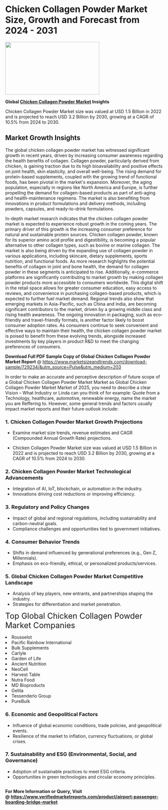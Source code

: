 <H1>Chicken Collagen Powder Market Size, Growth and Forecast from 2024 - 2031</H1><img class="aligncenter size-medium wp-image-584254" src="https://thirdeyenews.in/wp-content/uploads/2024/09/Global-Market-Research-300x168.jpeg" alt="" width="300" height="168" /><p><strong>Global&nbsp;<a href="https://www.marketsizeandtrends.com/download-sample/729234/&amp;utm_source=Pulse&amp;utm_medium=203">Chicken Collagen Powder Market</a> Insights</strong></p><p>Chicken Collagen Powder Market size was valued at USD 1.5 Billion in 2022 and is projected to reach USD 3.2 Billion by 2030, growing at a CAGR of 10.5% from 2024 to 2030.</p><p><h2>Market Growth Insights</h2> <p>The global chicken collagen powder market has witnessed significant growth in recent years, driven by increasing consumer awareness regarding the health benefits of collagen. Collagen powder, particularly derived from chicken, is gaining traction due to its high bioavailability and positive effects on joint health, skin elasticity, and overall well-being. The rising demand for protein-based supplements, coupled with the growing trend of functional foods, has been pivotal in the market's expansion. Moreover, the aging population, especially in regions like North America and Europe, is further propelling the demand for collagen-based products as part of anti-aging and health-maintenance regimens. The market is also benefiting from innovations in product formulations and delivery methods, including powders, capsules, and ready-to-drink formulations. </p> <p>In-depth market research indicates that the chicken collagen powder market is expected to experience robust growth in the coming years. The primary driver of this growth is the increasing consumer preference for natural and sustainable protein sources. Chicken collagen powder, known for its superior amino acid profile and digestibility, is becoming a popular alternative to other collagen types, such as bovine or marine collagen. The market is also being driven by the expanding use of collagen powder in various applications, including skincare, dietary supplements, sports nutrition, and functional foods. As more research highlights the potential benefits of collagen in joint and bone health, the demand for collagen powder in these segments is anticipated to rise. Additionally, e-commerce platforms are significantly contributing to market growth by making collagen powder products more accessible to consumers worldwide. This digital shift in the retail space allows for greater consumer education, easy access to reviews, and convenience in purchasing collagen-based products, which is expected to further fuel market demand. Regional trends also show that emerging markets in Asia-Pacific, such as China and India, are becoming significant contributors to the market, driven by a growing middle class and rising health awareness. The ongoing innovation in packaging, such as eco-friendly and travel-friendly formats, is another factor likely to boost consumer adoption rates. As consumers continue to seek convenient and effective ways to maintain their health, the chicken collagen powder market is poised to benefit from these evolving trends, alongside increased investments by key players in product R&D to meet the changing preferences of consumers. </p><p><span class=""><strong>Download Full PDF Sample Copy of Global Chicken Collagen Powder Market Report</strong> @ <a href="https://www.marketsizeandtrends.com/download-sample/729234/&amp;utm_source=Pulse&amp;utm_medium=203" target="_blank">https://www.marketsizeandtrends.com/download-sample/729234/&amp;utm_source=Pulse&amp;utm_medium=203</a></span></p><p>In order to make an accurate and perceptive description of future scope of a Global&nbsp;Chicken Collagen Powder Market Market as Global&nbsp;Chicken Collagen Powder Market Market of 2025, you need to describe a clear Vision &ndash; What Industry or Linda can you think of for example: Quote from a Technology, healthcare, automotive, renewable energy, name the market you are Reffering to. However, some general trends and factors usually impact market reports and their future outlook include:</p><h3>1.&nbsp;<strong>Chicken Collagen Powder Market Growth Projections</strong></h3><ul><li>Examine market size trends, revenue estimates and CAGR (Compounded Annual Growth Rate) projections.</li><li><p>Chicken Collagen Powder Market size was valued at USD 1.5 Billion in 2022 and is projected to reach USD 3.2 Billion by 2030, growing at a CAGR of 10.5% from 2024 to 2030.</p></li></ul><h3>2.&nbsp;<strong>Chicken Collagen Powder Market Technological Advancements</strong></h3><ul><li>Integration of AI, IoT, blockchain, or automation in the industry.</li><li>Innovations driving cost reductions or improving efficiency.</li></ul><h3>3.&nbsp;<strong>Regulatory and Policy Changes</strong></h3><ul><li>Impact of global and regional regulations, including sustainability and carbon-neutral goals.</li><li>Compliance challenges and opportunities tied to government initiatives.</li></ul><h3>4.&nbsp;<strong>Consumer Behavior Trends</strong></h3><ul><li>Shifts in demand influenced by generational preferences (e.g., Gen Z, Millennials).</li><li>Emphasis on eco-friendly, ethical, or personalized products/services.</li></ul><h3>5.&nbsp;<strong>Global Chicken Collagen Powder Market Competitive Landscape</strong></h3><ul><li>Analysis of key players, new entrants, and partnerships shaping the industry.</li><li>Strategies for differentiation and market penetration.</li></ul><p data-pm-slice="1 1 []"><span style="color: inherit; font-family: inherit; font-size: 25px;">Top Global Chicken Collagen Powder Market Companies</span></p><div class="" data-test-id=""><p><li>Rousselot</li><li> Pacific Rainbow International</li><li> Bulk Supplements</li><li> Carlyle</li><li> Garden of Life</li><li> Ancient Nutrition</li><li> NeoCell</li><li> Harvest Table</li><li> Nutra Food</li><li> MD Bioproducts</li><li> Gelita</li><li> Tessenderlo Group</li><li> PureBulk</li></p></div><h3>6.&nbsp;<strong>Economic and Geopolitical Factors</strong></h3><ul><li>Influence of global economic conditions, trade policies, and geopolitical events.</li><li>Resilience of the market to inflation, currency fluctuations, or global crises.</li></ul><h3>7.&nbsp;<strong>Sustainability and ESG (Environmental, Social, and Governance)</strong></h3><ul><li>Adoption of sustainable practices to meet ESG criteria.</li><li>Opportunities in green technologies and circular economy principles.</li></ul><h2><strong style="font-size: 14px;">For More Information or Query, Visit @&nbsp;</strong><a style="background-color: #ffffff; font-size: 14px;" href="https://www.marketsizeandtrends.com/report/chicken-collagen-powder-market/" target="_blank">https://www.verifiedmarketreports.com/product/airport-passenger-boarding-bridge-market</a></h2>
